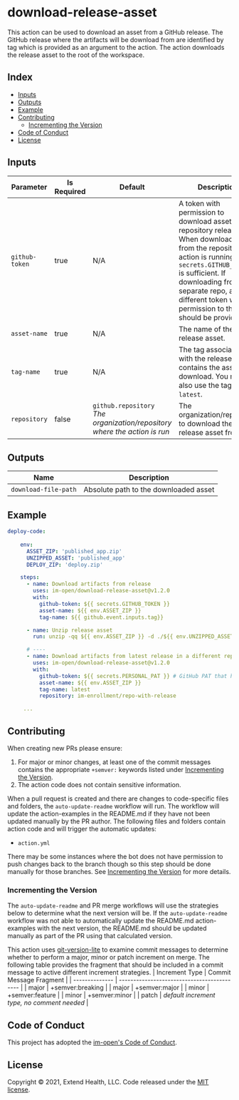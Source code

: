 # download-release-asset

This action can be used to download an asset from a GitHub release.  The GitHub release where the artifacts will be download from are identified by tag which is provided as an argument to the action.  The action downloads the release asset to the root of the workspace.

## Index

- [Inputs](#inputs)
- [Outputs](#outputs)
- [Example](#example)
- [Contributing](#contributing)
  + [Incrementing the Version](#incrementing-the-version)
- [Code of Conduct](#code-of-conduct)
- [License](#license)

## Inputs

| Parameter      | Is Required | Default                                                                             | Description                                                                                                                                                                                                                                                                       |
| -------------- | ----------- | ----------------------------------------------------------------------------------- | --------------------------------------------------------------------------------------------------------------------------------------------------------------------------------------------------------------------------------------------------------------------------------- |
| `github-token` | true        | N/A                                                                                 | A token with permission to download assets from repository releases. When downloading from the repository the action is running in `secrets.GITHUB_TOKEN` is sufficient.  If downloading from a separate repo, a different token with permission to that repo should be provided. |
| `asset-name`   | true        | N/A                                                                                 | The name of the release asset.                                                                                                                                                                                                                                                    |
| `tag-name`     | true        | N/A                                                                                 | The tag associated with the release that contains the asset to download. You may also use the tag name `latest`.                                                                                                                                                                  |
| `repository`   | false       | `github.repository`<br/> <i>The organization/repository where the action is run</i> | The organization/repository to download the release asset from.                                                                                                                                                                                                                   |

## Outputs

| Name                 | Description                           |
| -------------------- | ------------------------------------- |
| `download-file-path` | Absolute path to the downloaded asset |

## Example

```yml
deploy-code:
    
    env:
      ASSET_ZIP: 'published_app.zip' 
      UNZIPPED_ASSET: 'published_app'
      DEPLOY_ZIP: 'deploy.zip'

    steps:
      - name: Download artifacts from release
        uses: im-open/download-release-asset@v1.2.0
        with:
          github-token: ${{ secrets.GITHUB_TOKEN }}
          asset-name: ${{ env.ASSET_ZIP }}
          tag-name: ${{ github.event.inputs.tag}}

      - name: Unzip release asset
        run: unzip -qq ${{ env.ASSET_ZIP }} -d ./${{ env.UNZIPPED_ASSET }}

      # ----
      - name: Download artifacts from latest release in a different repo
        uses: im-open/download-release-asset@v1.2.0
        with:
          github-token: ${{ secrets.PERSONAL_PAT }} # GitHub PAT that has permissions to the org/repo
          asset-name: ${{ env.ASSET_ZIP }}
          tag-name: latest
          repository: im-enrollment/repo-with-release

     ...
```

## Contributing

When creating new PRs please ensure:

1. For major or minor changes, at least one of the commit messages contains the appropriate `+semver:` keywords listed under [Incrementing the Version](#incrementing-the-version).
1. The action code does not contain sensitive information.

When a pull request is created and there are changes to code-specific files and folders, the `auto-update-readme` workflow will run.  The workflow will update the action-examples in the README.md if they have not been updated manually by the PR author. The following files and folders contain action code and will trigger the automatic updates:

- `action.yml`

There may be some instances where the bot does not have permission to push changes back to the branch though so this step should be done manually for those branches. See [Incrementing the Version](#incrementing-the-version) for more details.

### Incrementing the Version

The `auto-update-readme` and PR merge workflows will use the strategies below to determine what the next version will be.  If the `auto-update-readme` workflow was not able to automatically update the README.md action-examples with the next version, the README.md should be updated manually as part of the PR using that calculated version.

This action uses [git-version-lite] to examine commit messages to determine whether to perform a major, minor or patch increment on merge.  The following table provides the fragment that should be included in a commit message to active different increment strategies.
| Increment Type | Commit Message Fragment                     |
| -------------- | ------------------------------------------- |
| major          | +semver:breaking                            |
| major          | +semver:major                               |
| minor          | +semver:feature                             |
| minor          | +semver:minor                               |
| patch          | *default increment type, no comment needed* |

## Code of Conduct

This project has adopted the [im-open's Code of Conduct](https://github.com/im-open/.github/blob/master/CODE_OF_CONDUCT.md).

## License

Copyright &copy; 2021, Extend Health, LLC. Code released under the [MIT license](LICENSE).

[git-version-lite]: https://github.com/im-open/git-version-lite
